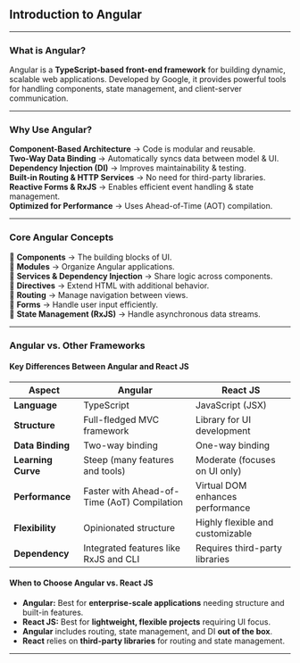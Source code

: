 ## Introduction to Angular

---

### What is Angular?

Angular is a **TypeScript-based front-end framework** for building dynamic, scalable web applications. Developed by Google, it provides powerful tools for handling components, state management, and client-server communication.

---

### Why Use Angular?

**Component-Based Architecture** → Code is modular and reusable.  
**Two-Way Data Binding** → Automatically syncs data between model & UI.  
**Dependency Injection (DI)** → Improves maintainability & testing.  
**Built-in Routing & HTTP Services** → No need for third-party libraries.  
**Reactive Forms & RxJS** → Enables efficient event handling & state management.  
**Optimized for Performance** → Uses Ahead-of-Time (AOT) compilation.

---

### Core Angular Concepts

🔹 **Components** → The building blocks of UI.  
🔹 **Modules** → Organize Angular applications.  
🔹 **Services & Dependency Injection** → Share logic across components.  
🔹 **Directives** → Extend HTML with additional behavior.  
🔹 **Routing** → Manage navigation between views.  
🔹 **Forms** → Handle user input efficiently.  
🔹 **State Management (RxJS)** → Handle asynchronous data streams.

---

### Angular vs. Other Frameworks

#### **Key Differences Between Angular and React JS**

<table class="notesTable">
    <thead>
        <tr class="tableHeader">
            <th class="tableCellHeader">Aspect</th>
            <th class="tableCellHeader">Angular</th>
            <th class="tableCellHeader">React JS</th>
        </tr>
    </thead>
    <tbody>
        <tr class="tableRow">
            <td class="tableCell"><strong>Language</strong></td>
            <td class="tableCell">TypeScript</td>
            <td class="tableCell">JavaScript (JSX)</td>
        </tr>
        <tr class="tableRow">
            <td class="tableCell"><strong>Structure</strong></td>
            <td class="tableCell">Full-fledged MVC framework</td>
            <td class="tableCell">Library for UI development</td>
        </tr>
        <tr class="tableRow">
            <td class="tableCell"><strong>Data Binding</strong></td>
            <td class="tableCell">Two-way binding</td>
            <td class="tableCell">One-way binding</td>
        </tr>
        <tr class="tableRow">
            <td class="tableCell"><strong>Learning Curve</strong></td>
            <td class="tableCell">Steep (many features and tools)</td>
            <td class="tableCell">Moderate (focuses on UI only)</td>
        </tr>
        <tr class="tableRow">
            <td class="tableCell"><strong>Performance</strong></td>
            <td class="tableCell">Faster with Ahead-of-Time (AoT) Compilation</td>
            <td class="tableCell">Virtual DOM enhances performance</td>
        </tr>
        <tr class="tableRow">
            <td class="tableCell"><strong>Flexibility</strong></td>
            <td class="tableCell">Opinionated structure</td>
            <td class="tableCell">Highly flexible and customizable</td>
        </tr>
        <tr class="tableRow">
            <td class="tableCell"><strong>Dependency</strong></td>
            <td class="tableCell">Integrated features like RxJS and CLI</td>
            <td class="tableCell">Requires third-party libraries</td>
        </tr>
    </tbody>
</table>

#### **When to Choose Angular vs. React JS**

- **Angular:** Best for **enterprise-scale applications** needing structure and built-in features.
- **React JS:** Best for **lightweight, flexible projects** requiring UI focus.
- **Angular** includes routing, state management, and DI **out of the box**.
- **React** relies on **third-party libraries** for routing and state management.

---
